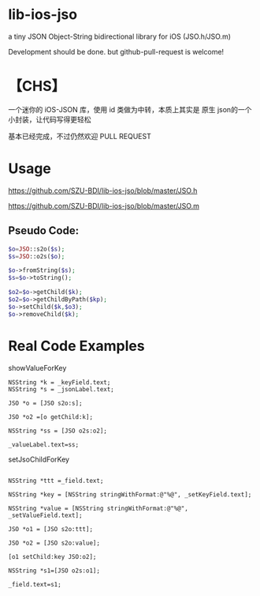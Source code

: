 # lib-ios-jso

a tiny JSON Object-String bidirectional library for iOS (JSO.h/JSO.m)

Development should be done.  but github-pull-request is welcome!

# 【CHS】

一个迷你的 iOS-JSON 库，使用 id 类做为中转，本质上其实是 原生 json的一个小封装，让代码写得更轻松

基本已经完成，不过仍然欢迎 PULL REQUEST

# Usage

https://github.com/SZU-BDI/lib-ios-jso/blob/master/JSO.h

https://github.com/SZU-BDI/lib-ios-jso/blob/master/JSO.m

## Pseudo Code:

```php
$o=JSO::s2o($s);
$s=JSO::o2s($o);

$o->fromString($s);
$s=$o->toString();

$o2=$o->getChild($k);
$o2=$o->getChildByPath($kp);
$o->setChild($k,$o3);
$o->removeChild($k);
```


# Real Code Examples

showValueForKey

```
NSString *k = _keyField.text;
NSString *s = _jsonLabel.text;

JSO *o = [JSO s2o:s];

JSO *o2 =[o getChild:k];

NSString *ss = [JSO o2s:o2];

_valueLabel.text=ss;

```

setJsoChildForKey

```objc

NSString *ttt =_field.text;

NSString *key = [NSString stringWithFormat:@"%@", _setKeyField.text];

NSString *value = [NSString stringWithFormat:@"%@", _setValueField.text];

JSO *o1 = [JSO s2o:ttt];

JSO *o2 = [JSO s2o:value];

[o1 setChild:key JSO:o2];

NSString *s1=[JSO o2s:o1];

_field.text=s1;


```
